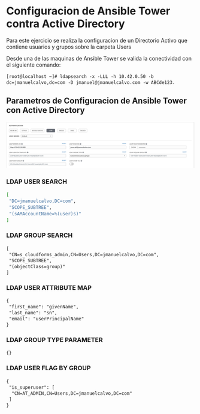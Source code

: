 # Configuracion de Ansible Tower contra Active Directory

Para este ejercicio se realiza la configuracion de un Directorio Activo que contiene usuarios y grupos sobre la carpeta Users

Desde una de las maquinas de Ansible Tower se valida la conectividad con el siguiente comando:
```
[root@localhost ~]# ldapsearch -x -LLL -h 10.42.0.50 -b dc=jmanuelcalvo,dc=com -D jmanuel@jmanuelcalvo.com -w ABCde123.
```


## Parametros de Configuracion de Ansible Tower con Active Directory

![Ansible Tower](images/ATldap1.png)


### LDAP USER SEARCH
```bash
[
 "DC=jmanuelcalvo,DC=com",
 "SCOPE_SUBTREE",
 "(sAMAccountName=%(user)s)"
]
```


### LDAP GROUP SEARCH
```
[
 "CN=s_cloudforms_admin,CN=Users,DC=jmanuelcalvo,DC=com",
 "SCOPE_SUBTREE",
 "(objectClass=group)"
]
```

### LDAP USER ATTRIBUTE MAP
```
{
 "first_name": "givenName",
 "last_name": "sn",
 "email": "userPrincipalName"
}
```

### LDAP GROUP TYPE PARAMETER
```
{}
```

### LDAP USER FLAG BY GROUP
```
{
 "is_superuser": [
  "CN=AT_ADMIN,CN=Users,DC=jmanuelcalvo,DC=com"
 ]
}


```
